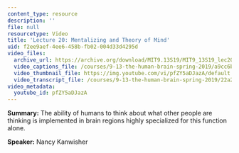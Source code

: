 ```yaml
---
content_type: resource
description: ''
file: null
resourcetype: Video
title: 'Lecture 20: Mentalizing and Theory of Mind'
uid: f2ee9aef-4ee6-458b-fb02-004d33d4295d
video_files:
  archive_url: https://archive.org/download/MIT9.13S19/MIT9_13S19_lec20_300k.mp4
  video_captions_file: /courses/9-13-the-human-brain-spring-2019/a9cc6bb6aadf58ca94d401064973c755_pfZY5aDJazA.vtt
  video_thumbnail_file: https://img.youtube.com/vi/pfZY5aDJazA/default.jpg
  video_transcript_file: /courses/9-13-the-human-brain-spring-2019/22a2367337cb60b5ab2244965afd58de_pfZY5aDJazA.pdf
video_metadata:
  youtube_id: pfZY5aDJazA
---
```


**Summary:** The ability of humans to think about what other people are thinking is implemented in brain regions highly specialized for this function alone.

**Speaker:** Nancy Kanwisher